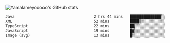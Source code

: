 ![Yamalameyooooo's GitHub stats](https://github-readme-stats.vercel.app/api?username=yamalameyooooo&theme=transparent&show_icons=true\&show=reviews,discussions_started,discussions_answered,prs_merged,prs_merged_percentage)

<!--START_SECTION:waka-->

```txt
Java                                   2 hrs 44 mins   ██████████████░░░░░░░░░░░   56.14 %
XML                                    52 mins         ████▒░░░░░░░░░░░░░░░░░░░░   17.99 %
TypeScript                             22 mins         ██░░░░░░░░░░░░░░░░░░░░░░░   07.83 %
JavaScript                             19 mins         █▓░░░░░░░░░░░░░░░░░░░░░░░   06.51 %
Image (svg)                            13 mins         █░░░░░░░░░░░░░░░░░░░░░░░░   04.56 %
```

<!--END_SECTION:waka-->
